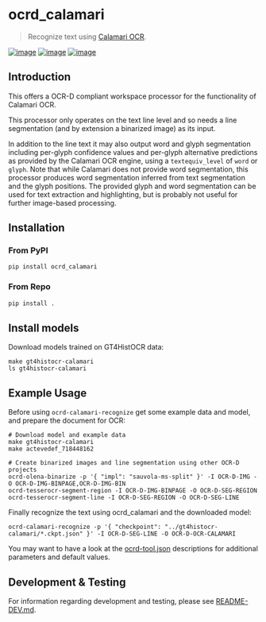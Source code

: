 # ocrd_calamari

> Recognize text using [Calamari OCR](https://github.com/Calamari-OCR/calamari).

[![image](https://circleci.com/gh/OCR-D/ocrd_calamari.svg?style=svg)](https://circleci.com/gh/OCR-D/ocrd_calamari)
[![image](https://img.shields.io/pypi/v/ocrd_calamari.svg)](https://pypi.org/project/ocrd_calamari/)
[![image](https://codecov.io/gh/OCR-D/ocrd_calamari/branch/master/graph/badge.svg)](https://codecov.io/gh/OCR-D/ocrd_calamari)

## Introduction

This offers a OCR-D compliant workspace processor for the functionality of Calamari OCR.

This processor only operates on the text line level and so needs a line segmentation (and by extension a binarized 
image) as its input.

In addition to the line text it may also output word and glyph segmentation
including per-glyph confidence values and per-glyph alternative predictions as
provided by the Calamari OCR engine, using a `textequiv_level` of `word` or
`glyph`. Note that while Calamari does not provide word segmentation, this
processor produces word segmentation inferred from text
segmentation and the glyph positions. The provided glyph and word segmentation
can be used for text extraction and highlighting, but is probably not useful for
further image-based processing.

## Installation

### From PyPI

```
pip install ocrd_calamari
```

### From Repo

```sh
pip install .
```

## Install models

Download models trained on GT4HistOCR data:

```
make gt4histocr-calamari
ls gt4histocr-calamari
```

## Example Usage
Before using `ocrd-calamari-recognize` get some example data and model, and
prepare the document for OCR:
```
# Download model and example data
make gt4histocr-calamari
make actevedef_718448162

# Create binarized images and line segmentation using other OCR-D projects
ocrd-olena-binarize -p '{ "impl": "sauvola-ms-split" }' -I OCR-D-IMG -O OCR-D-IMG-BINPAGE,OCR-D-IMG-BIN
ocrd-tesserocr-segment-region -I OCR-D-IMG-BINPAGE -O OCR-D-SEG-REGION
ocrd-tesserocr-segment-line -I OCR-D-SEG-REGION -O OCR-D-SEG-LINE
```

Finally recognize the text using ocrd_calamari and the downloaded model:
```
ocrd-calamari-recognize -p '{ "checkpoint": "../gt4histocr-calamari/*.ckpt.json" }' -I OCR-D-SEG-LINE -O OCR-D-OCR-CALAMARI
```

You may want to have a look at the [ocrd-tool.json](ocrd_calamari/ocrd-tool.json) descriptions
for additional parameters and default values.

## Development & Testing
For information regarding development and testing, please see
[README-DEV.md](README-DEV.md).
